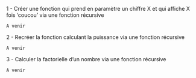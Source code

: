 1 - Créer une fonction qui prend en paramètre un chiffre X et qui affiche X fois ‘coucou’ via une fonction récursive 

```
A venir

```

2 - Recréer la fonction calculant la puissance via une fonction récursive

```
A venir

```

3 - Calculer la factorielle d’un nombre via une fonction récursive

```
A venir

```

